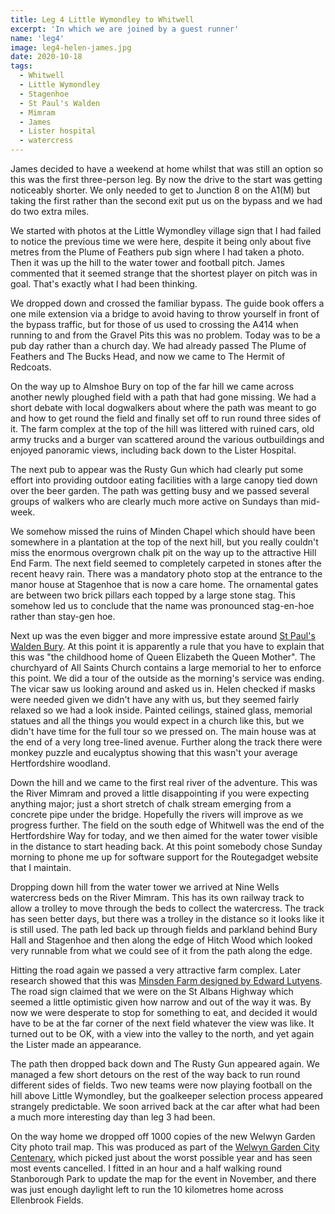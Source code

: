 ```yaml
---
title: Leg 4 Little Wymondley to Whitwell
excerpt: 'In which we are joined by a guest runner'
name: 'leg4'
image: leg4-helen-james.jpg
date: 2020-10-18
tags:
  - Whitwell
  - Little Wymondley
  - Stagenhoe
  - St Paul's Walden
  - Mimram
  - James
  - Lister hospital
  - watercress
---
```


James decided to have a weekend at home whilst that was still an option so this was the first three-person leg. By now the drive to the start was getting noticeably shorter. We only needed to get to Junction 8 on the A1(M) but taking the first rather than the second exit put us on the bypass and we had do two extra miles.

We started with photos at the Little Wymondley village sign that I had failed to notice the previous time we were here, despite it being only about five metres from the Plume of Feathers pub sign where I had taken a photo. Then it was up the hill to the water tower and football pitch. James commented that it seemed strange that the shortest player on pitch was in goal. That's exactly what I had been thinking.

We dropped down and crossed the familiar bypass. The guide book offers a one mile extension via a bridge to avoid having to throw yourself in front of the bypass traffic, but for those of us used to crossing the A414 when running to and from the Gravel Pits this was no problem. Today was to be a pub day rather than a church day. We had already passed The Plume of Feathers and The Bucks Head, and now we came to The Hermit of Redcoats.

On the way up to Almshoe Bury on top of the far hill we came across another newly ploughed field with a path that had gone missing. We had a short debate with local dogwalkers about where the path was meant to go and how to get round the field and finally set off to run round three sides of it. The farm complex at the top of the hill was littered with ruined cars, old army trucks and a burger van scattered around the various outbuildings and enjoyed panoramic views, including back down to the Lister Hospital.

The next pub to appear was the Rusty Gun which had clearly put some effort into providing outdoor eating facilities with a large canopy tied down over the beer garden. The path was getting busy and we passed several groups of walkers who are clearly much more active on Sundays than mid-week.

We somehow missed the ruins of Minden Chapel which should have been somewhere in a plantation at the top of the next hill, but you really couldn't miss the enormous overgrown chalk pit on the way up to the attractive Hill End Farm. The next field seemed to completely carpeted in stones after the recent heavy rain. There was a mandatory photo stop at the entrance to the manor house at Stagenhoe that is now a care home. The ornamental gates are between two brick pillars each topped by a large stone stag. This somehow led us to conclude that the name was pronounced stag-en-hoe rather than stay-gen hoe.

Next up was the even bigger and more impressive estate around [St Paul's Walden Bury](https://www.historichouses.org/houses/house-listing/st-pauls-walden-bury.html). At this point it is apparently a rule that you have to explain that this was "the childhood home of Queen Elizabeth the Queen Mother". The churchyard of All Saints Church contains a large memorial to her to enforce this point. We did a tour of the outside as the morning's service was ending. The vicar saw us looking around and asked us in. Helen checked if masks were needed given we didn't have any with us, but they seemed fairly relaxed so we had a look inside. Painted ceilings, stained glass, memorial statues and all the things you would expect in a church like this, but we didn't have time for the full tour so we pressed on. The main house was at the end of a very long tree-lined avenue. Further along the track there were monkey puzzle and eucalyptus showing that this wasn't your average Hertfordshire woodland.

Down the hill and we came to the first real river of the adventure. This was the River Mimram and proved a little disappointing if you were expecting anything major; just a short stretch of chalk stream emerging from a concrete pipe under the bridge. Hopefully the rivers will improve as we progress further. The field on the south edge of Whitwell was the end of the Hertfordshire Way for today, and we then aimed for the water tower visible in the distance to start heading back. At this point somebody chose Sunday morning to phone me up for software support for the Routegadget website that I maintain.

Dropping down hill from the water tower we arrived at Nine Wells watercress beds on the River Mimram. This has its own railway track to allow a trolley to move through the beds to collect the watercress. The track has seen better days, but there was a trolley in the distance so it looks like it is still used. The path led back up through fields and parkland behind Bury Hall and Stagenhoe and then along the edge of Hitch Wood which looked very runnable from what we could see of it from the path along the edge.

Hitting the road again we passed a very attractive farm complex. Later research showed that this was [Minsden Farm designed by Edward Lutyens](http://www.prestonherts.co.uk/page114.html). The road sign claimed that we were on the St Albans Highway which seemed a little optimistic given how narrow and out of the way it was. By now we were desperate to stop for something to eat, and decided it would have to be at the far corner of the next field whatever the view was like. It turned out to be OK, with a view into the valley to the north, and yet again the Lister made an appearance.

The path then dropped back down and The Rusty Gun appeared again. We managed a few short detours on the rest of the way back to run round different sides of fields. Two new teams were now playing football on the hill above Little Wymondley, but the goalkeeper selection process appeared strangely predictable. We soon arrived back at the car after what had been a much more interesting day than leg 3 had been.

On the way home we dropped off 1000 copies of the new Welwyn Garden City photo trail map. This was produced as part of the [Welwyn Garden City Centenary](https://www.wgc100.org/), which picked just about the worst possible year and has seen most events cancelled. I fitted in an hour and a half walking round Stanborough Park to update the map for the event in November, and there was just enough daylight left to run the 10 kilometres home across Ellenbrook Fields.
